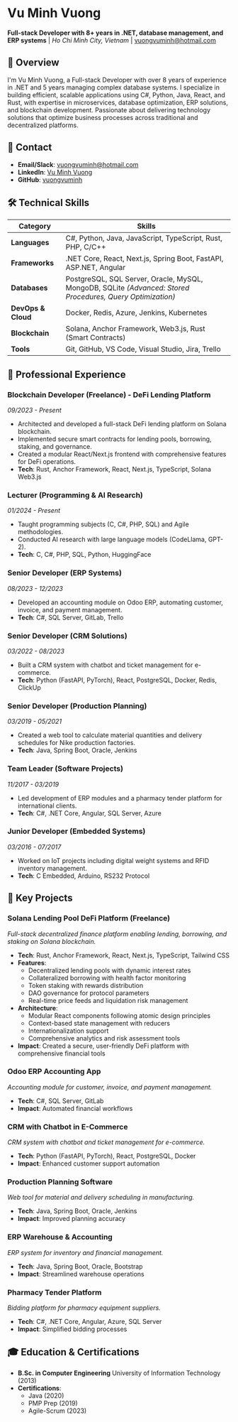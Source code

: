 # Vu Minh Vuong
**Full-stack Developer with 8+ years in .NET, database management, and ERP systems** | *Ho Chi Minh City, Vietnam* | [vuongvuminh@hotmail.com](mailto:vuongvuminh@hotmail.com)
## 📖 Overview
I'm Vu Minh Vuong, a Full-stack Developer with over 8 years of experience in .NET and 5 years managing complex database systems. I specialize in building efficient, scalable applications using C#, Python, Java, React, and Rust, with expertise in microservices, database optimization, ERP solutions, and blockchain development. Passionate about delivering technology solutions that optimize business processes across traditional and decentralized platforms.
## 📍 Contact
- **Email/Slack**: [vuongvuminh@hotmail.com](mailto:vuongvuminh@hotmail.com)
- **LinkedIn**: [Vu Minh Vuong](https://linkedin.com/in/vuongvuminh)
- **GitHub**: [vuongvuminh](https://github.com/vuongvuminh)
## 🛠️ Technical Skills
| Category | Skills |
|----------|--------|
| **Languages** | C#, Python, Java, JavaScript, TypeScript, Rust, PHP, C/C++ |
| **Frameworks** | .NET Core, React, Next.js, Spring Boot, FastAPI, ASP.NET, Angular |
| **Databases** | PostgreSQL, SQL Server, Oracle, MySQL, MongoDB, SQLite *(Advanced: Stored Procedures, Query Optimization)* |
| **DevOps & Cloud** | Docker, Redis, Azure, Jenkins, Kubernetes |
| **Blockchain** | Solana, Anchor Framework, Web3.js, Rust (Smart Contracts) |
| **Tools** | Git, GitHub, VS Code, Visual Studio, Jira, Trello |
## 💼 Professional Experience
### Blockchain Developer (Freelance) - DeFi Lending Platform
*09/2023 - Present*
- Architected and developed a full-stack DeFi lending platform on Solana blockchain.
- Implemented secure smart contracts for lending pools, borrowing, staking, and governance.
- Created a modular React/Next.js frontend with comprehensive features for DeFi operations.
- **Tech**: Rust, Anchor Framework, React, Next.js, TypeScript, Solana Web3.js

### Lecturer (Programming & AI Research)
*01/2024 - Present*
- Taught programming subjects (C, C#, PHP, SQL) and Agile methodologies.
- Conducted AI research with large language models (CodeLlama, GPT-2).
- **Tech**: C, C#, PHP, SQL, Python, HuggingFace

### Senior Developer (ERP Systems)
*08/2023 - 12/2023*
- Developed an accounting module on Odoo ERP, automating customer, invoice, and payment management.
- **Tech**: C#, SQL Server, GitLab, Trello

### Senior Developer (CRM Solutions)
*03/2022 - 08/2023*
- Built a CRM system with chatbot and ticket management for e-commerce.
- **Tech**: Python (FastAPI, PyTorch), React, PostgreSQL, Docker, Redis, ClickUp

### Senior Developer (Production Planning)
*03/2019 - 05/2021*
- Created a web tool to calculate material quantities and delivery schedules for Nike production factories.
- **Tech**: Java, Spring Boot, Oracle, Jenkins

### Team Leader (Software Projects)
*11/2017 - 03/2019*
- Led development of ERP modules and a pharmacy tender platform for international clients.
- **Tech**: C#, .NET Core, Angular, SQL Server, Azure

### Junior Developer (Embedded Systems)
*03/2016 - 07/2017*
- Worked on IoT projects including digital weight systems and RFID inventory management.
- **Tech**: C Embedded, Arduino, RS232 Protocol

## 🌟 Key Projects
### Solana Lending Pool DeFi Platform (Freelance)
*Full-stack decentralized finance platform enabling lending, borrowing, and staking on Solana blockchain.*
- **Tech**: Rust, Anchor Framework, React, Next.js, TypeScript, Tailwind CSS
- **Features**: 
  - Decentralized lending pools with dynamic interest rates
  - Collateralized borrowing with health factor monitoring
  - Token staking with rewards distribution
  - DAO governance for protocol parameters
  - Real-time price feeds and liquidation risk management
- **Architecture**:
  - Modular React components following atomic design principles
  - Context-based state management with reducers
  - Internationalization support
  - Comprehensive analytics and risk assessment tools
- **Impact**: Created a secure, user-friendly DeFi platform with comprehensive financial tools

### Odoo ERP Accounting App
*Accounting module for customer, invoice, and payment management.*
- **Tech**: C#, SQL Server, GitLab
- **Impact**: Automated financial workflows

### CRM with Chatbot in E-Commerce
*CRM system with chatbot and ticket management for e-commerce.*
- **Tech**: Python (FastAPI, PyTorch), React, PostgreSQL, Docker
- **Impact**: Enhanced customer support automation

### Production Planning Software
*Web tool for material and delivery scheduling in manufacturing.*
- **Tech**: Java, Spring Boot, Oracle, Jenkins
- **Impact**: Improved planning accuracy

### ERP Warehouse & Accounting
*ERP system for inventory and financial management.*
- **Tech**: Java, Spring Boot, Oracle, Bootstrap
- **Impact**: Streamlined warehouse operations

### Pharmacy Tender Platform
*Bidding platform for pharmacy equipment suppliers.*
- **Tech**: C#, .NET Core, Angular, Azure, SQL Server
- **Impact**: Simplified bidding processes

## 🎓 Education & Certifications
- **B.Sc. in Computer Engineering** University of Information Technology (2013)
- **Certifications**: 
  - Java (2020)
  - PMP Prep (2019)
  - Agile-Scrum (2023)
